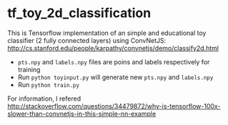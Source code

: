 # tf_toy_2d_classification

This is Tensorflow implementation of an simple and educational toy classifier (2 fully connected layers) using ConvNetJS: 
 http://cs.stanford.edu/people/karpathy/convnetjs/demo/classify2d.html

- `pts.npy` and `labels.npy` files are poins and labels respectively for training
- Run `python toyinput.py` will generate new `pts.npy` and `labels.npy`
- Run `python train.py`

For information, I refered http://stackoverflow.com/questions/34479872/why-is-tensorflow-100x-slower-than-convnetjs-in-this-simple-nn-example
 
